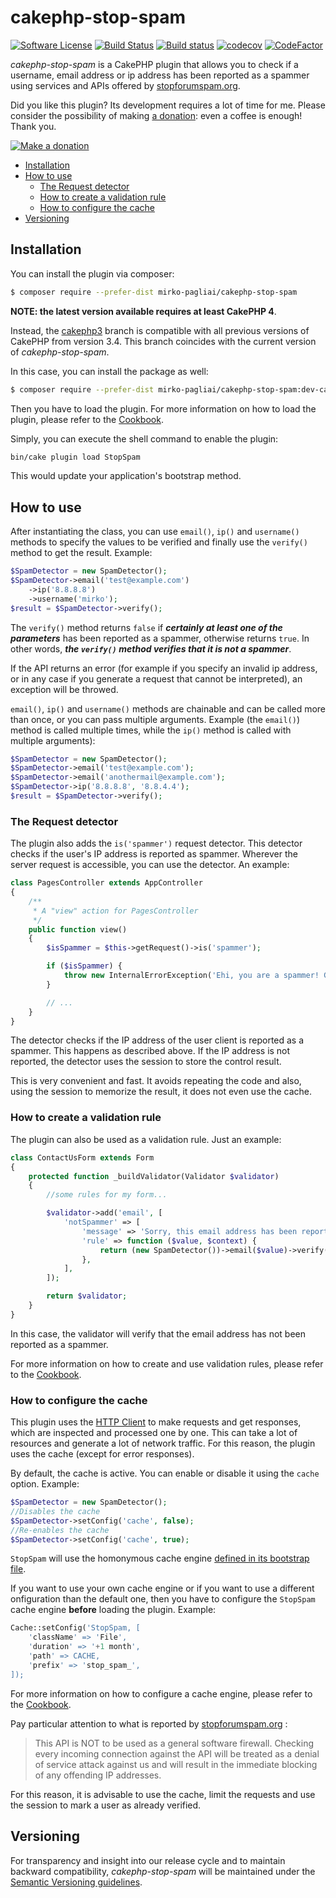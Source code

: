 # cakephp-stop-spam

[![Software License](https://img.shields.io/badge/license-MIT-brightgreen.svg?style=flat-square)](LICENSE.txt)
[![Build Status](https://travis-ci.org/mirko-pagliai/cakephp-stop-spam.svg?branch=master)](https://travis-ci.org/mirko-pagliai/cakephp-stop-spam)
[![Build status](https://ci.appveyor.com/api/projects/status/m7f9jcvyo824xyyo?svg=true)](https://ci.appveyor.com/project/mirko-pagliai/cakephp-stop-spam)
[![codecov](https://codecov.io/gh/mirko-pagliai/cakephp-stop-spam/branch/master/graph/badge.svg)](https://codecov.io/gh/mirko-pagliai/cakephp-stop-spam)
[![CodeFactor](https://www.codefactor.io/repository/github/mirko-pagliai/cakephp-stop-spam/badge)](https://www.codefactor.io/repository/github/mirko-pagliai/cakephp-stop-spam)

*cakephp-stop-spam* is a CakePHP plugin that allows you to check if a username,
email address or ip address has been reported as a spammer using services and
APIs offered by [stopforumspam.org](https://stopforumspam.com).

Did you like this plugin? Its development requires a lot of time for me.
Please consider the possibility of making [a donation](//paypal.me/mirkopagliai):
even a coffee is enough! Thank you.

[![Make a donation](https://www.paypalobjects.com/webstatic/mktg/logo-center/logo_paypal_carte.jpg)](//paypal.me/mirkopagliai)

*   [Installation](#installation)
*   [How to use](#how-to-use)
    * [The Request detector](#the-request-detector)
    * [How to create a validation rule](#how-to-create-a-validation-rule)
    * [How to configure the cache](#how-to-configure-the-cache)
*   [Versioning](#versioning)

## Installation
You can install the plugin via composer:

```bash
$ composer require --prefer-dist mirko-pagliai/cakephp-stop-spam
```

**NOTE: the latest version available requires at least CakePHP 4**.

Instead, the [cakephp3](//github.com/mirko-pagliai/cakephp-stop-spam/tree/cakephp3)
branch is compatible with all previous versions of CakePHP from version 3.4.
This branch coincides with the current version of *cakephp-stop-spam*.

In this case, you can install the package as well:
```bash
$ composer require --prefer-dist mirko-pagliai/cakephp-stop-spam:dev-cakephp3
```
Then you have to load the plugin. For more information on how to load the plugin,
please refer to the [Cookbook](//book.cakephp.org/4.0/en/plugins.html#loading-a-plugin).

Simply, you can execute the shell command to enable the plugin:

```bash
bin/cake plugin load StopSpam
```

This would update your application's bootstrap method.

## How to use
After instantiating the class, you can use `email()`, `ip()` and `username()`
methods to specify the values to be verified and finally use the `verify()` method
to get the result. Example:

```php
$SpamDetector = new SpamDetector();
$SpamDetector->email('test@example.com')
    ->ip('8.8.8.8')
    ->username('mirko');
$result = $SpamDetector->verify();
```

The `verify()` method returns `false` if ***certainly at least one of the
parameters*** has been reported as a spammer, otherwise returns `true`.
In other words, ***the `verify()` method verifies that it is not a spammer***.

If the API returns an error (for example if you specify an invalid ip address,
or in any case if you generate a request that cannot be interpreted), an exception
will be throwed.

`email()`, `ip()` and `username()` methods are chainable and can be called more
than once, or you can pass multiple arguments.
Example (the `email()`) method is called multiple times, while the `ip()` method
is called with multiple arguments):

```php
$SpamDetector = new SpamDetector();
$SpamDetector->email('test@example.com');
$SpamDetector->email('anothermail@example.com');
$SpamDetector->ip('8.8.8.8', '8.8.4.4');
$result = $SpamDetector->verify();
```

### The Request detector
The plugin also adds the `is('spammer')` request detector. This detector checks if the user's IP address is reported as spammer.
Wherever the server request is accessible, you can use the detector. An example:

```php
class PagesController extends AppController
{
    /**
     * A "view" action for PagesController
     */
    public function view()
    {
		$isSpammer = $this->getRequest()->is('spammer');

		if ($isSpammer) {
			throw new InternalErrorException('Ehi, you are a spammer! Get out of my site!');
		}

		// ...
	}
}
```

The detector checks if the IP address of the user client is reported as a spammer. This happens as described above. If the IP address is not reported, the detector uses the session to store the control result.

This is very convenient and fast. It avoids repeating the code and also, using the session to memorize the result, it does not even use the cache.

### How to create a validation rule
The plugin can also be used as a validation rule.
Just an example:

```php
class ContactUsForm extends Form
{
    protected function _buildValidator(Validator $validator)
    {
	    //some rules for my form...

        $validator->add('email', [
            'notSpammer' => [
                'message' => 'Sorry, this email address has been reported as a spammer!',
                'rule' => function ($value, $context) {
                    return (new SpamDetector())->email($value)->verify();
                },
            ],
        ]);

        return $validator;
    }
}
```

In this case, the validator will verify that the email address has not been reported as a spammer.

For more information on how to create and use validation rules, please refer to the
[Cookbook](https://book.cakephp.org/4/en/core-libraries/validation.html#using-custom-validation-rules).

### How to configure the cache
This plugin uses the [HTTP Client](https://book.cakephp.org/4/en/core-libraries/httpclient.html)
to make requests and get responses, which are inspected and processed one by one.
This can take a lot of resources and generate a lot of network traffic. For this
reason, the plugin uses the cache (except for error responses).

By default, the cache is active. You can enable or disable it using the `cache`
option. Example:

```php
$SpamDetector = new SpamDetector();
//Disables the cache
$SpamDetector->setConfig('cache', false);
//Re-enables the cache
$SpamDetector->setConfig('cache', true);
```

`StopSpam` will use the homonymous cache engine
[defined in its bootstrap file](https://github.com/mirko-pagliai/cakephp-stop-spam/blob/master/config/bootstrap.php#L18).

If you want to use your own cache engine or if you want to use a different
onfiguration than the default one, then you have to configure the `StopSpam`
cache engine **before** loading the plugin. Example:

```php
Cache::setConfig('StopSpam, [
    'className' => 'File',
    'duration' => '+1 month',
    'path' => CACHE,
    'prefix' => 'stop_spam_',
]);
```

For more information on how to configure a cache engine, please refer to the
[Cookbook](https://book.cakephp.org/4/en/core-libraries/caching.html#configuring-cache-engines).

Pay particular attention to what is reported by
[stopforumspam.org](https://www.stopforumspam.com/usage) :

> This API is NOT to be used as a general software firewall. Checking every incoming connection against the API will be treated as a denial of service attack against us and will result in the immediate blocking of any offending IP addresses.

For this reason, it is advisable to use the cache, limit the requests and use
the session to mark a user as already verified.

## Versioning
For transparency and insight into our release cycle and to maintain backward compatibility,
*cakephp-stop-spam* will be maintained under the [Semantic Versioning guidelines](http://semver.org).
